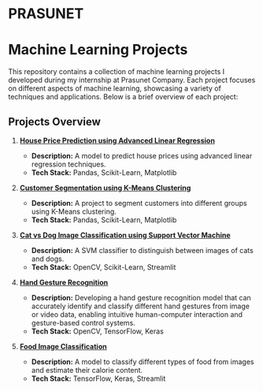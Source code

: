 # PRASUNET
# Machine Learning Projects

This repository contains a collection of machine learning projects I developed during my internship at Prasunet Company. Each project focuses on different aspects of machine learning, showcasing a variety of techniques and applications. Below is a brief overview of each project:

## Projects Overview

1. [**House Price Prediction using Advanced Linear Regression**](https://github.com/Dinesh110205/PRASUNET/tree/main/Prasunet_ML_01)
   - **Description:** A model to predict house prices using advanced linear regression techniques.
   - **Tech Stack:** Pandas, Scikit-Learn, Matplotlib

2. [**Customer Segmentation using K-Means Clustering**](https://github.com/Dinesh110205/PRASUNET/tree/main/Prasunet_ML_02)
   - **Description:** A project to segment customers into different groups using K-Means clustering.
   - **Tech Stack:** Pandas, Scikit-Learn, Matplotlib
    
3. [**Cat vs Dog Image Classification using Support Vector Machine**](https://github.com/Dinesh110205/PRASUNET/tree/main/Prasunet_ML_03)
   - **Description:** A SVM classifier to distinguish between images of cats and dogs.
   - **Tech Stack:** OpenCV, Scikit-Learn, Streamlit

4. [**Hand Gesture Recognition**](https://github.com/Dinesh110205/PRASUNET/tree/main/Prasunet_ML_04)
   - **Description:** Developing a hand gesture recognition model that can accurately identify and classify different hand gestures from image or video data, enabling intuitive human-computer interaction and gesture-based control systems.
   - **Tech Stack:** OpenCV, TensorFlow, Keras

5. [**Food Image Classification**](https://github.com/Dinesh110205/PRASUNET/tree/main/Prasunet_ML_05)
   - **Description:** A model to classify different types of food from images and estimate their calorie content.
   - **Tech Stack:** TensorFlow, Keras, Streamlit
